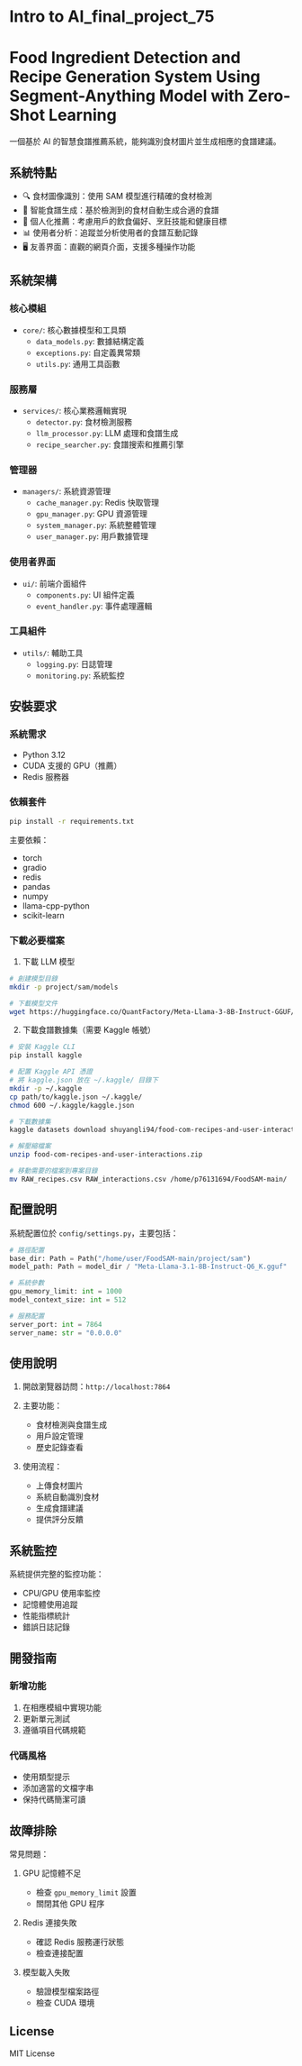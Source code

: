 # Intro to AI_final_project_75
# Food Ingredient Detection and Recipe Generation System Using Segment-Anything Model with Zero-Shot Learning

一個基於 AI 的智慧食譜推薦系統，能夠識別食材圖片並生成相應的食譜建議。

## 系統特點

- 🔍 食材圖像識別：使用 SAM 模型進行精確的食材檢測
- 🍳 智能食譜生成：基於檢測到的食材自動生成合適的食譜
- 👤 個人化推薦：考慮用戶的飲食偏好、烹飪技能和健康目標
- 📊 使用者分析：追蹤並分析使用者的食譜互動記錄
- 🖥️ 友善界面：直觀的網頁介面，支援多種操作功能

## 系統架構

### 核心模組
- `core/`: 核心數據模型和工具類
  - `data_models.py`: 數據結構定義
  - `exceptions.py`: 自定義異常類
  - `utils.py`: 通用工具函數

### 服務層
- `services/`: 核心業務邏輯實現
  - `detector.py`: 食材檢測服務
  - `llm_processor.py`: LLM 處理和食譜生成
  - `recipe_searcher.py`: 食譜搜索和推薦引擎

### 管理器
- `managers/`: 系統資源管理
  - `cache_manager.py`: Redis 快取管理
  - `gpu_manager.py`: GPU 資源管理
  - `system_manager.py`: 系統整體管理
  - `user_manager.py`: 用戶數據管理

### 使用者界面
- `ui/`: 前端介面組件
  - `components.py`: UI 組件定義
  - `event_handler.py`: 事件處理邏輯

### 工具組件
- `utils/`: 輔助工具
  - `logging.py`: 日誌管理
  - `monitoring.py`: 系統監控

## 安裝要求

### 系統需求
- Python 3.12
- CUDA 支援的 GPU（推薦）
- Redis 服務器

### 依賴套件
```bash
pip install -r requirements.txt
```

主要依賴：
- torch
- gradio
- redis
- pandas
- numpy
- llama-cpp-python
- scikit-learn

### 下載必要檔案

1. 下載 LLM 模型
```bash
# 創建模型目錄
mkdir -p project/sam/models

# 下載模型文件
wget https://huggingface.co/QuantFactory/Meta-Llama-3-8B-Instruct-GGUF/blob/main/Meta-Llama-3-8B-Instruct.Q6_K.gguf -O project/sam/models/Meta-Llama-3.1-8B-Instruct-Q6_K.gguf
```

2. 下載食譜數據集（需要 Kaggle 帳號）
```bash
# 安裝 Kaggle CLI
pip install kaggle

# 配置 Kaggle API 憑證
# 將 kaggle.json 放在 ~/.kaggle/ 目錄下
mkdir -p ~/.kaggle
cp path/to/kaggle.json ~/.kaggle/
chmod 600 ~/.kaggle/kaggle.json

# 下載數據集
kaggle datasets download shuyangli94/food-com-recipes-and-user-interactions

# 解壓縮檔案
unzip food-com-recipes-and-user-interactions.zip

# 移動需要的檔案到專案目錄
mv RAW_recipes.csv RAW_interactions.csv /home/p76131694/FoodSAM-main/
``` 

## 配置說明

系統配置位於 `config/settings.py`，主要包括：

```python
# 路徑配置
base_dir: Path = Path("/home/user/FoodSAM-main/project/sam")
model_path: Path = model_dir / "Meta-Llama-3.1-8B-Instruct-Q6_K.gguf"

# 系統參數
gpu_memory_limit: int = 1000
model_context_size: int = 512

# 服務配置
server_port: int = 7864
server_name: str = "0.0.0.0"
```

## 使用說明

1. 開啟瀏覽器訪問：`http://localhost:7864`

2. 主要功能：
   - 食材檢測與食譜生成
   - 用戶設定管理
   - 歷史記錄查看

3. 使用流程：
   - 上傳食材圖片
   - 系統自動識別食材
   - 生成食譜建議
   - 提供評分反饋

## 系統監控

系統提供完整的監控功能：
- CPU/GPU 使用率監控
- 記憶體使用追蹤
- 性能指標統計
- 錯誤日誌記錄

## 開發指南

### 新增功能
1. 在相應模組中實現功能
2. 更新單元測試
3. 遵循項目代碼規範

### 代碼風格
- 使用類型提示
- 添加適當的文檔字串
- 保持代碼簡潔可讀

## 故障排除

常見問題：
1. GPU 記憶體不足
   - 檢查 `gpu_memory_limit` 設置
   - 關閉其他 GPU 程序

2. Redis 連接失敗
   - 確認 Redis 服務運行狀態
   - 檢查連接配置

3. 模型載入失敗
   - 驗證模型檔案路徑
   - 檢查 CUDA 環境

## License

MIT License
